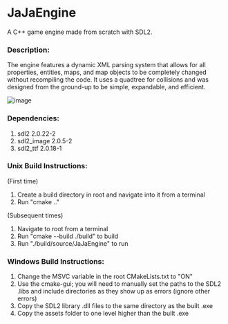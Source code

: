 # JaJaEngine
A C++ game engine made from scratch with SDL2.

### Description:
The engine features a dynamic XML parsing system that allows for all properties, entities, maps, and map objects to be completely changed without recompiling the code. It uses a quadtree for collisions and was designed from the ground-up to be simple, expandable, and efficient.

![image](https://user-images.githubusercontent.com/52947350/174325602-c990e17c-2873-47ce-b816-d45ab52d87d0.png)

### Dependencies:
1. sdl2       2.0.22-2
2. sdl2_image 2.0.5-2
3. sdl2_ttf   2.0.18-1

### Unix Build Instructions:
(First time)
1. Create a build directory in root and navigate into it from a terminal
2. Run "cmake .."

(Subsequent times)
1. Navigate to root from a terminal
2. Run "cmake --build ./build"     to build
3. Run "./build/source/JaJaEngine" to run

### Windows Build Instructions:
1. Change the MSVC variable in the root CMakeLists.txt to "ON"
2. Use the cmake-gui; you will need to manually set the paths to the SDL2 .libs and include directories as they show up as errors (ignore other errors)
3. Copy the SDL2 library .dll files to the same directory as the built .exe
4. Copy the assets folder to one level higher than the built .exe